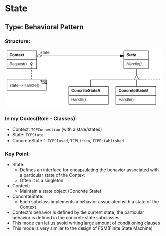 # State

## Type: Behavioral Pattern

### Structure:
<img src="./state.png"/>

### In my Codes(Role - Classes):
- Context: `TCPConnection` (with a state/states)
- State: `TCPState`
- ConcreteState： `TCPClosed`, `TCPListen`, `TCPEstablished`

### Key Point
- State:
    - Defines an interface for encapsulating the behavior associated with
    a particular state of the Context
    - Often it is a singleton
- Context:
    - Maintain a state object (Concrete State)
- ConcreteState:
    - Each subclass implements a behavior associated with a state of the
      Context
- Context's behavior is defined by the current state, the particular behavior
  is defined in the concrete state subclasses
- This mode can let us avoid writing large amount of conditioning clauses
- This mode is very similar to the design of FSM(Finite State Machine)